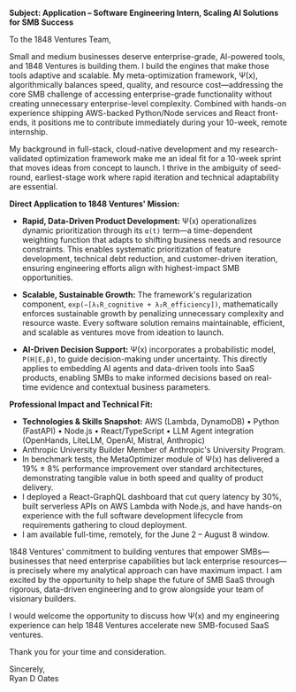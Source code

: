**Subject: Application – Software Engineering Intern, Scaling AI Solutions for SMB Success**

To the 1848 Ventures Team,

Small and medium businesses deserve enterprise-grade, AI-powered tools, and 1848 Ventures is building them. I build the engines that make those tools adaptive and scalable. My meta-optimization framework, Ψ(x), algorithmically balances speed, quality, and resource cost—addressing the core SMB challenge of accessing enterprise-grade functionality without creating unnecessary enterprise-level complexity. Combined with hands-on experience shipping AWS-backed Python/Node services and React front-ends, it positions me to contribute immediately during your 10-week, remote internship.

My background in full-stack, cloud-native development and my research-validated optimization framework make me an ideal fit for a 10-week sprint that moves ideas from concept to launch. I thrive in the ambiguity of seed-round, earliest-stage work where rapid iteration and technical adaptability are essential.

**Direct Application to 1848 Ventures' Mission:**

- **Rapid, Data-Driven Product Development:** Ψ(x) operationalizes dynamic prioritization through its `α(t)` term—a time-dependent weighting function that adapts to shifting business needs and resource constraints. This enables systematic prioritization of feature development, technical debt reduction, and customer-driven iteration, ensuring engineering efforts align with highest-impact SMB opportunities.

- **Scalable, Sustainable Growth:** The framework's regularization component, `exp(−[λ₁R_cognitive + λ₂R_efficiency])`, mathematically enforces sustainable growth by penalizing unnecessary complexity and resource waste. Every software solution remains maintainable, efficient, and scalable as ventures move from ideation to launch.

- **AI-Driven Decision Support:** Ψ(x) incorporates a probabilistic model, `P(H|E,β)`, to guide decision-making under uncertainty. This directly applies to embedding AI agents and data-driven tools into SaaS products, enabling SMBs to make informed decisions based on real-time evidence and contextual business parameters.

**Professional Impact and Technical Fit:**

- **Technologies & Skills Snapshot:** AWS (Lambda, DynamoDB) • Python (FastAPI) • Node.js • React/TypeScript • LLM Agent integration (OpenHands, LiteLLM, OpenAI, Mistral, Anthropic)
- Anthropic University Builder Member of Anthropic's University Program.
- In benchmark tests, the MetaOptimizer module of Ψ(x) has delivered a 19% ± 8% performance improvement over standard architectures, demonstrating tangible value in both speed and quality of product delivery.
- I deployed a React-GraphQL dashboard that cut query latency by 30%, built serverless APIs on AWS Lambda with Node.js, and have hands-on experience with the full software development lifecycle from requirements gathering to cloud deployment.
- I am available full-time, remotely, for the June 2 – August 8 window.

1848 Ventures' commitment to building ventures that empower SMBs—businesses that need enterprise capabilities but lack enterprise resources—is precisely where my analytical approach can have maximum impact. I am excited by the opportunity to help shape the future of SMB SaaS through rigorous, data-driven engineering and to grow alongside your team of visionary builders.

I would welcome the opportunity to discuss how Ψ(x) and my engineering experience can help 1848 Ventures accelerate new SMB-focused SaaS ventures.

Thank you for your time and consideration.

Sincerely,  
Ryan D Oates